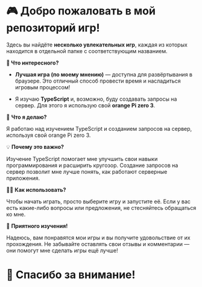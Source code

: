 # 🎮 Добро пожаловать в мой репозиторий игр!

Здесь вы найдёте **несколько увлекательных игр**, каждая из которых находится в отдельной папке с соответствующим названием.

**📘 Что интересного?**

* **Лучшая игра (по моему мнению)** — доступна для развёртывания в браузере. Это отличный способ провести время и насладиться игровым процессом!

* Я изучаю **TypeScript** и, возможно, буду создавать запросы на сервер. Для этого я использую свой **orange Pi zero 3**.

🔧 **Что я делаю?**

Я работаю над изучением TypeScript и созданием запросов на сервер, используя свой orange Pi zero 3.

💡 **Почему это важно?**

Изучение TypeScript помогает мне улучшить свои навыки программирования и расширить кругозор. Создание запросов на сервер позволит мне лучше понять, как работают серверные приложения.

👨‍💻 **Как использовать?**

Чтобы начать играть, просто выберите игру и запустите её. Если у вас есть какие-либо вопросы или предложения, не стесняйтесь обращаться ко мне.

🎉 **Приятного изучения!**

Надеюсь, вам понравятся мои игры и вы получите удовольствие от их прохождения. Не забывайте оставлять свои отзывы и комментарии — они помогут мне сделать игры ещё лучше!

# 👾 Спасибо за внимание!
